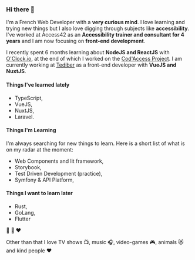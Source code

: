 ### Hi there 👋

I'm a French Web Developer with a **very curious mind**. I love learning and trying new things but I also love digging through subjects like **accessibility**.
I've worked at Access42 as an **Accessibility trainer and consultant for 4 years** and I am now focusing on **front-end development**.

I recently spent 6 months learning about **NodeJS and ReactJS** with [O'Clock.io](https://oclock.io/), at the end of which I worked on the [Cod'Access Project](https://github.com/florian-sanders/cod-access). I am currently working at [Tediber](https://tediber.com/) as a front-end developer with **VueJS and NuxtJS**.

#### Things I've learned lately
* TypeScript,
* VueJS,
* NuxtJS,
* Laravel.

#### Things I'm Learning
I'm always searching for new things to learn. Here is a short list of what is on my radar at the moment:
* Web Components and lit framework,
* Storybook,
* Test Driven Development (practice),
* Symfony & API Platform,

#### Things I want to learn later
* Rust,
* GoLang,
* Flutter

💙 💚 ❤️

Other than that I love TV shows 📺, music 🎧, video-games 🎮, animals 😻 and kind people ❤️
